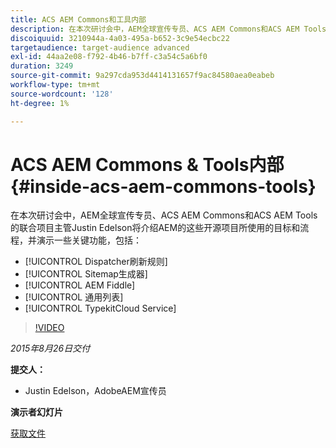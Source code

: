 ```yaml
---
title: ACS AEM Commons和工具内部
description: 在本次研讨会中，AEM全球宣传专员、ACS AEM Commons和ACS AEM Tools的联合项目主管Justin Edelson将提供这些开源项目用于AEM的目标和流程的一些背景信息，并演示一些关键功能。
discoiquuid: 3210944a-4a03-495a-b652-3c9e54ecbc22
targetaudience: target-audience advanced
exl-id: 44aa2e08-f792-4b46-b7ff-c3a54c5a6bf0
duration: 3249
source-git-commit: 9a297cda953d4414131657f9ac84580aea0eabeb
workflow-type: tm+mt
source-wordcount: '128'
ht-degree: 1%

---
```


# ACS AEM Commons &amp; Tools内部{#inside-acs-aem-commons-tools}

在本次研讨会中，AEM全球宣传专员、ACS AEM Commons和ACS AEM Tools的联合项目主管Justin Edelson将介绍AEM的这些开源项目所使用的目标和流程，并演示一些关键功能，包括：

* [!UICONTROL Dispatcher刷新规则]
* [!UICONTROL Sitemap生成器]
* [!UICONTROL AEM Fiddle]
* [!UICONTROL 通用列表]
* [!UICONTROL TypekitCloud Service]

>[!VIDEO](https://video.tv.adobe.com/v/19374/?quality=9)

*2015年8月26日交付*

**提交人：**

* Justin Edelson，AdobeAEM宣传员

**演示者幻灯片**

[获取文件](assets/08262015-commons-and-tools.pptx)
<!--
[Get back to the Overview](https://helpx.adobe.com/experience-manager/kt/eseminars/gems/aem-index.html)
-->
